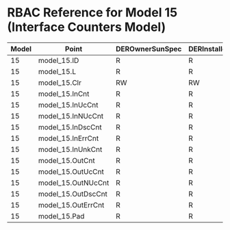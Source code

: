# RBAC Reference for Model 15 (Interface Counters Model)

| Model | Point | DEROwnerSunSpec | DERInstallerSunSpec | DERVendorSunSpec | ServiceProviderSunSpec | GridOperatorSunSpec |
|-------|-------|------------------|---------------------|------------------|------------------------|---------------------|
| 15 | model_15.ID | R | R | R | R | R |
| 15 | model_15.L | R | R | R | R | R |
| 15 | model_15.Clr | RW | RW | RW | RW | RW |
| 15 | model_15.InCnt | R | R | R | R | R |
| 15 | model_15.InUcCnt | R | R | R | R | R |
| 15 | model_15.InNUcCnt | R | R | R | R | R |
| 15 | model_15.InDscCnt | R | R | R | R | R |
| 15 | model_15.InErrCnt | R | R | R | R | R |
| 15 | model_15.InUnkCnt | R | R | R | R | R |
| 15 | model_15.OutCnt | R | R | R | R | R |
| 15 | model_15.OutUcCnt | R | R | R | R | R |
| 15 | model_15.OutNUcCnt | R | R | R | R | R |
| 15 | model_15.OutDscCnt | R | R | R | R | R |
| 15 | model_15.OutErrCnt | R | R | R | R | R |
| 15 | model_15.Pad | R | R | R | R | R |
